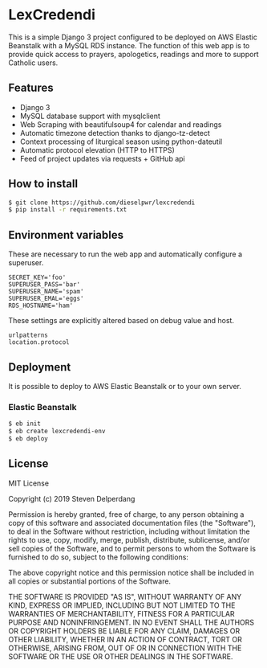 # LexCredendi

This is a simple Django 3 project configured to be deployed on AWS Elastic Beanstalk with a MySQL RDS instance. The function of this web app is to provide quick access to prayers, apologetics, readings and more to support Catholic users.

## Features

- Django 3
- MySQL database support with mysqlclient
- Web Scraping with beautifulsoup4 for calendar and readings
- Automatic timezone detection thanks to django-tz-detect
- Context processing of liturgical season using python-dateutil
- Automatic protocol elevation (HTTP to HTTPS)
- Feed of project updates via requests + GitHub api

## How to install

```bash
$ git clone https://github.com/dieselpwr/lexcredendi
$ pip install -r requirements.txt
```

## Environment variables

These are necessary to run the web app and automatically configure a superuser.

```
SECRET_KEY='foo'
SUPERUSER_PASS='bar'
SUPERUSER_NAME='spam'
SUPERUSER_EMAL='eggs'
RDS_HOSTNAME='ham'
```

These settings are explicitly altered based on debug value and host.

```
urlpatterns
location.protocol
```

## Deployment

It is possible to deploy to AWS Elastic Beanstalk or to your own server.

### Elastic Beanstalk

```bash
$ eb init
$ eb create lexcredendi-env
$ eb deploy
```

## License

MIT License

Copyright (c) 2019 Steven Delperdang

Permission is hereby granted, free of charge, to any person obtaining a copy
of this software and associated documentation files (the "Software"), to deal
in the Software without restriction, including without limitation the rights
to use, copy, modify, merge, publish, distribute, sublicense, and/or sell
copies of the Software, and to permit persons to whom the Software is
furnished to do so, subject to the following conditions:

The above copyright notice and this permission notice shall be included in all
copies or substantial portions of the Software.

THE SOFTWARE IS PROVIDED "AS IS", WITHOUT WARRANTY OF ANY KIND, EXPRESS OR
IMPLIED, INCLUDING BUT NOT LIMITED TO THE WARRANTIES OF MERCHANTABILITY,
FITNESS FOR A PARTICULAR PURPOSE AND NONINFRINGEMENT. IN NO EVENT SHALL THE
AUTHORS OR COPYRIGHT HOLDERS BE LIABLE FOR ANY CLAIM, DAMAGES OR OTHER
LIABILITY, WHETHER IN AN ACTION OF CONTRACT, TORT OR OTHERWISE, ARISING FROM,
OUT OF OR IN CONNECTION WITH THE SOFTWARE OR THE USE OR OTHER DEALINGS IN THE
SOFTWARE.

